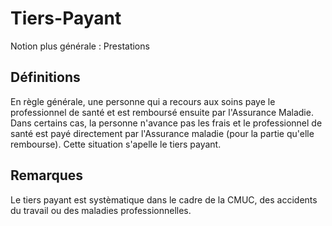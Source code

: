 # Tiers-Payant 
<!-- SPDX-License-Identifier: MPL-2.0 -->

Notion plus générale : Prestations

## Définitions

En règle générale, une personne qui a  recours aux soins paye le professionnel de santé et est remboursé ensuite par l'Assurance Maladie. 
Dans certains cas, la personne n'avance pas les frais et le professionnel de santé est payé directement par l'Assurance maladie (pour la partie qu'elle rembourse). Cette situation s'apelle le tiers payant.

## Remarques

Le tiers payant est systèmatique dans le cadre de la CMUC, des accidents du travail ou des maladies professionnelles.

